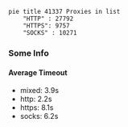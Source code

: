 
```mermaid
pie title 41337 Proxies in list
    "HTTP" : 27792
    "HTTPS": 9757
    "SOCKS" : 10271
```

### Some Info
#### Average Timeout

- mixed: 3.9s
- http: 2.2s
- https: 8.1s
- socks: 6.2s
